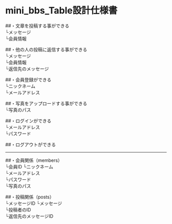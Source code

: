 # mini_bbs_Table設計仕様書  

##・文章を投稿する事ができる  
└メッセージ  
└会員情報  

##・他の人の投稿に返信する事ができる  
└メッセージ  
└会員情報  
└返信先のメッセージ  

##・会員登録ができる  
└ニックネーム  
└メールアドレス  

##・写真をアップロードする事ができる  
└写真のパス  

##・ログインができる  
└メールアドレス  
└パスワード  

##・ログアウトができる  

---  

##・会員関係（members）  
└会員ID
└ニックネーム  
└メールアドレス  
└パスワード  
└写真のパス  

##・投稿関係（posts）  
└メッセージID
└メッセージ  
└投稿者のID  
└返信先のメッセージID  
